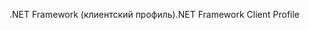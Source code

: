 <span data-ttu-id="7d3b8-101">.NET Framework (клиентский профиль)</span><span class="sxs-lookup"><span data-stu-id="7d3b8-101">.NET Framework Client Profile</span></span>